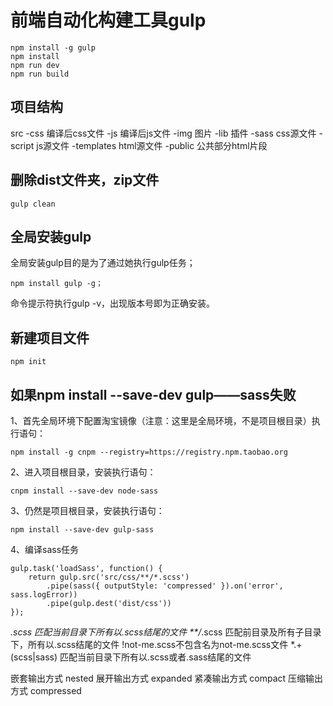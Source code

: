 # 前端自动化构建工具gulp

    npm install -g gulp
    npm install
    npm run dev
    npm run build

## 项目结构
src
    -css 编译后css文件
    -js 编译后js文件
    -img 图片
    -lib 插件
    -sass css源文件
    -script js源文件
    -templates html源文件
        -public 公共部分html片段

## 删除dist文件夹，zip文件
    gulp clean   








## 全局安装gulp

全局安装gulp目的是为了通过她执行gulp任务；

    npm install gulp -g；

命令提示符执行gulp -v，出现版本号即为正确安装。

## 新建项目文件

    npm init





## 如果npm install --save-dev gulp——sass失败

1、首先全局环境下配置淘宝镜像（注意：这里是全局环境，不是项目根目录）执行语句：
    
    npm install -g cnpm --registry=https://registry.npm.taobao.org

2、进入项目根目录，安装执行语句：
    
    cnpm install --save-dev node-sass

3、仍然是项目根目录，安装执行语句： 
    
    npm install --save-dev gulp-sass

4、编译sass任务

    gulp.task('loadSass', function() {
        return gulp.src('src/css/**/*.scss')
            .pipe(sass({ outputStyle: 'compressed' }).on('error', sass.logError))
            .pipe(gulp.dest('dist/css'))
    });

*.scss 匹配当前目录下所有以.scss结尾的文件
**/*.scss 匹配前目录及所有子目录下，所有以.scss结尾的文件
!not-me.scss不包含名为not-me.scss文件
*.+(scss|sass) 匹配当前目录下所有以.scss或者.sass结尾的文件

嵌套输出方式 nested
展开输出方式 expanded 
紧凑输出方式 compact 
压缩输出方式 compressed



